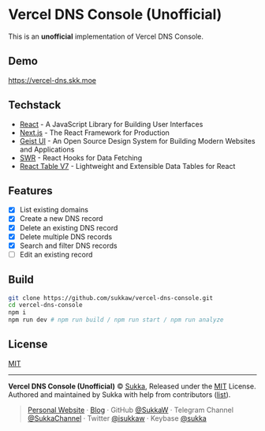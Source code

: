 # Vercel DNS Console (Unofficial)

This is an **unofficial** implementation of Vercel DNS Console.

## Demo

https://vercel-dns.skk.moe

## Techstack

- [React](https://reactjs.org) - A JavaScript Library for Building User Interfaces
- [Next.js](https://nextjs.org) - The React Framework for Production
- [Geist UI](https://geist-ui.dev/) - An Open Source Design System for Building Modern Websites and Applications
- [SWR](https://swr.vercel.app) - React Hooks for Data Fetching
- [React Table V7](https://react-table-v7.tanstack.com/) - Lightweight and Extensible Data Tables for React

## Features

- [x] List existing domains
- [x] Create a new DNS record
- [x] Delete an existing DNS record
- [x] Delete multiple DNS records
- [x] Search and filter DNS records
- [ ] Edit an existing record

## Build

```bash
git clone https://github.com/sukkaw/vercel-dns-console.git
cd vercel-dns-console
npm i
npm run dev # npm run build / npm run start / npm run analyze
```

## License

[MIT](./LICENSE)

----

**Vercel DNS Console (Unofficial)** © [Sukka](https://github.com/SukkaW), Released under the [MIT](./LICENSE) License.
Authored and maintained by Sukka with help from contributors ([list](https://github.com/SukkaW/vercel-dns-console/graphs/contributors)).

> [Personal Website](https://skk.moe) · [Blog](https://blog.skk.moe) · GitHub [@SukkaW](https://github.com/SukkaW) · Telegram Channel [@SukkaChannel](https://t.me/SukkaChannel) · Twitter [@isukkaw](https://twitter.com/isukkaw) · Keybase [@sukka](https://keybase.io/sukka)
